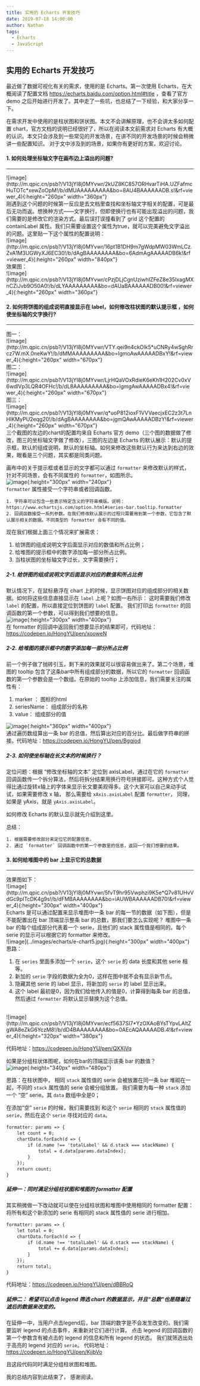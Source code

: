 ```yaml
---
title: 实用的 Echarts 开发技巧
date: 2019-07-18 14:00:00
author: Nathan
tags:
  - Echarts
  - JavaScript
---
```



## 实用的 Echarts 开发技巧


最近做了数据可视化有关的需求，使用的是 Echarts。第一次使用 Echarts，在大概阅读了配置文档 https://echarts.baidu.com/option.html#title
，查看了官方 demo 之后开始进行开发了。其中走了一些坑，也总结了一下经验，和大家分享一下。

在需求开发中使用的是柱状图和饼状图。本文不会讲解原理，也不会讲太多如何配置 chart，官方文档的说明已经很好了，所以在阅读本文前需求对 Echarts 有大概的认识。本文只会涉及到一些常见的开发场景，在讲不同的开发场景的时候会稍微讲一些配置知识。
对于文中涉及到的场景，如果你有更好的方案，欢迎讨论。

#### 1. 如何处理坐标轴文字在画布边上溢出的问题?
<hr>
![image](http://m.qpic.cn/psb?/V13jYI8j0MYvwr/2kUZ8KC857ORHvarTiHA.UZFafmcHuTOTc*xewZoOpM!/b/dMUAAAAAAAAA&bo=8AU4BAAAAAADB.s!&rf=viewer_4){:height="260px" width="360px"}
<br>
刚遇到这个问题的时候第一反应是去文档里查找和坐标轴文字相关的配置，可是最后无功而返。想换种方式——文字换行，但即使换行也有可能出现溢出的问题，我们需要的是修改它的渲染方式。最后误打误撞看到了 grid 这个配置的 containLabel 属性。我们只需要设置这个属性为true，就可以完美避免文字溢出的问题。这里贴一下这个属性的配置说明：
<br>
![image](http://m.qpic.cn/psb?/V13jYI8j0MYvwr/16pt1B1DH9m7gWdpMW03WmLCz.ZvA1M3UGWyXJ6EC30!/b/dAgBAAAAAAAA&bo=6AdmAgAAAAADB6k!&rf=viewer_4){:height="260px" width="840px"}
<br>
效果图：
<br>
![image](http://m.qpic.cn/psb?/V13jYI8j0MYvwr/cPzjDLjCgnUziwhIZFeZ8e35IxagMXnCZiJvb9O50A0!/b/dLYAAAAAAAAA&bo=dAUaBAAAAAADB00!&rf=viewer_4){:height="260px" width="360px"}
<br>

#### 2. 如何将饼图的组成说明直接显示在 label，如何修改柱状图的默认提示框 ，如何使坐标轴的文字换行?
<hr>
图一：<br>
![image](http://m.qpic.cn/psb?/V13jYI8j0MYvwr/VTY.qei9n4ckOlk5*uCNRy4wSghRrcz7W.mX.0neKwY!/b/dMMAAAAAAAAA&bo=lgmoAwAAAAADBxY!&rf=viewer_4){:height="260px" width="670px"}
<br>
图二：<br>
![image](http://m.qpic.cn/psb?/V13jYI8j0MYvwr/LjrHQaVOxRdieK6eKh1H202Cv0xV6wdlVp3LQR4OFHc!/b/dL8AAAAAAAAA&bo=lgmgAwAAAAADBx4!&rf=viewer_4){:height="260px" width="670px"}
<br>
图三：<br>
![image](http://m.qpic.cn/psb?/V13jYI8j0MYvwr/q*uoP812ioxF1VVVaecjxEC2z3t7LnHIKMyPU2eqg20!/b/dAgBAAAAAAAA&bo=jgmQAwAAAAADBzY!&rf=viewer_4){:height="260px" width="670px"}
<br>
三个截图的左边的chart的配置均来自 Echarts 官方 demo（三个图的数据做了修改，图三的坐标轴文字做了修改），三图的左边是 Echarts 的默认展示：默认的提示框，默认的组成说明，默认的坐标轴。如何来修改这些默认行为来达到右边的效果，眼看是三个问题，其实都是同类问题。

画布中的关于提示框或者显示的文字都可以通过 `formatter` 来修改默认的样式，针对不同场景，会有不同属性的 `formatter`，如图所示。
<br>
![image](http://m.qpic.cn/psb?/V13jYI8j0MYvwr/DRknncpiqpBDtlmtpi2dZ4KFQy2tBB4H5Xm8CsCN4rg!/b/dLgAAAAAAAAA&bo=EAKAAgAAAAADB7I!&rf=viewer_4){:height="300px" width="240px"}
<br>
`formatter` 属性接受一个字符串或者回调函数。

    1. 字符串可以包含一些表示特定含义的字符串模版。说明：https://www.echartsjs.com/option.html#series-bar.tooltip.formatter
    2. 回调函数接受一系列参数。在我们修改默认展示的过程只需要用到第一个参数，它包含了默认展示相关的数据。不同类型的 formatter 会有不同的值。

现在我们根据上面三个情况来扩展需求：

1. 给饼图的组成说明文字后面显示对应的数值和所占比例；
2. 给堆图的提示框中的数字添加每一部分所占比例。
3. 当柱状图的坐标轴文字过长，文字需要换行；


##### 2-1. 给饼图的组成说明文字后面显示对应的数值和所占比例

默认情况下，在鼠标悬浮在 chart 上的时候，显示饼图对应的组成部分的相关数据。如何将这些信息直接显示在 `label` 上呢？如图一右所示：
这时需要我们修改 `label` 的配置，所以直接定位到饼图的 `label` 配置。 我们打印出 `formatter` 的回调函数的第一个参数，可以得到我们想要的信息。
<br>
![image](http://m.qpic.cn/psb?/V13jYI8j0MYvwr/a3Q..MZPirCQou2yBiS.Hoo8S6xz3IM4xL7rhlmyAic!/b/dL4AAAAAAAAA&bo=hgNWAgAAAAADB*M!&rf=viewer_4){:height="300px" width="400px"}
<br>
在 formatter 的回调中返回我们想要显示的结果即可，代码地址：https://codepen.io/HongYU/pen/xooweN

##### 2-2. 给堆图的提示框中的数字添加每一部分所占比例

 前一个例子做了抛砖引玉，剩下来的效果就可以很容易做出来了。第二个场景，堆图的 tooltip 包含了这条bar中所有组成部分的数据，所以它的 `formatter` 回调函数的第一个参数会是一个数组。在原始的 tooltip 上添加信息，我们需要关注的属性有：
   
1. marker ： 图标的html
2. seriesName： 组成部分的名称
3. value： 组成部分的值

![image](http://m.qpic.cn/psb?/V13jYI8j0MYvwr/DoeRwWcOaOXsgSeDNW**cxl0nO88IV9trhol18z3w2w!/b/dL4AAAAAAAAA&bo=AAR.AwAAAAADB1s!&rf=viewer_4){:height="360px" width="400px"}
<br>
通过遍历数组算出一条 bar 的总值，然后算出对应的百分比。最后做字符串的拼接。代码地址：https://codepen.io/HongYU/pen/Bggjod

##### 2-3. 如何使坐标轴在长文本的时候换行？ 

定位问题：根据 “修改坐标轴的文本” 定位到 axisLabel，通过在它的 `formatter` 回调函数传一个拆分算法，然后将拆分结果用换行符号拼接即可。这种方式个人觉得比通过旋转x轴上的字体来显示长文要美观得多。这个大家可以自己来动手试试，如果需要修改 x 轴， 那么需要给 `xAxis.axisLabel` 配置 `formatter`， 同理，如果是 yAxis，就是 `yAxis.axisLabel`。

如何修改 Echarts 的默认显示就先介绍到这里。

总结： 

    1. 根据需要修改部分来定位它的配置信息，
    2. 通过 `formatter` 回调函数中的第一个参数里的信息，返回一个我们想要的结果。


#### 3. 如何给堆图中的 bar 上显示它的总数据
<hr>
效果图如下：
<br>
![image](http://m.qpic.cn/psb?/V13jYI8j0MYvwr/5fvT9hr95Vwphzi9K5e*Q7v81UHvVdGc9pITcDK4g9s!/b/dFMBAAAAAAAA&bo=iAUWBAAAAAADB70!&rf=viewer_4){:height="300px" width="400px"}
<br>
Echarts 是可以通过配置来显示堆图中一条 bar 的每一节的数据（如下图），但是不能配置出在 bar 顶端显示整条 bar 的总数，那我们要怎么实现呢？
堆图中一条 bar 的每个组成部分代表着一个 serie，且他们的 stack 属性值是相同的。每个 serie 的显示可以根据它的 formatter 来修改。
<br>
![image](../images/echarts/e-chart5.jpg){:height="300px" width="400px"}
<br>
思路：

1. 在 `series` 里面多添加一个 `serie`，这个 `serie` 的 data 长度和其他 serie 相等。
2. 新加的 `serie` 字段的数据为全为0，这样在图中就不会有显示新节点。
3. 隐藏其他 serie 的 label 显示，将新加的 `serie` 的 label 显示出来。
4. 这个 label 最初是0，因为我们给他传入的值是0，计算得到每条 bar 的总值，然后通过 `formatter` 将默认显示替换为这个总值。
<br>
![image](http://m.qpic.cn/psb?/V13jYI8j0MYvwr/ecf5637SI7*YzOXAoBYsTYpvLAltZgWA8eZkG6YczM8!/b/dD4BAAAAAAAA&bo=0AEcAQAAAAADB.4!&rf=viewer_4){:height="320px" width="380px"}
<br>

代码地址：https://codepen.io/HongYU/pen/QXXjVq

如果是分组柱状体图呢，如何在bar的顶端显示该条 bar 的数值？
<br>
![image](http://m.qpic.cn/psb?/V13jYI8j0MYvwr/b*XbaCFPoL66f0.c2mk9GJvM4wsxGuUdpTAt1.ePWzM!/b/dMMAAAAAAAAA&bo=eAU4BAAAAAADB2M!&rf=viewer_4){:height="340px" width="480px"}
<br>

思路：在柱状图中， 相同 `stack` 属性值的 serie 会被放置在同一条 bar 堆砌在一起，不同的 `stack` 属性值的 serie 会被分组放置。
我们需要为每一种 `stack` 添加一个 “空” serie。其 `data` 数组中全是0；

在添加“空” `serie` 的时候，我们需要找到 和这个 `serie` 相同的 `stack` 属性值的 `serie`，然后在这个 `serie` 寻找对应的 `data`。

```
formatter: params => {
    let count = 0;
    chartData.forEach(d => {
        if (d.name !== 'totalLabel' && d.stack === stackName) {
            total = d.data[params.dataIndex];
        }
    });
    return count;
}
```

##### 延伸一：同时满足分组柱状图和堆图的 formatter 配置

其实稍微做一下改动就可以使在分组柱状图和堆图中使用相同的 formatter 配置：
将所有和这个新添加的 serie 有相同的 stack 属性值的 serie 进行相加。
```
formatter: params => {
    let total = 0;
    chartData.forEach(d => {
        if (d.name !== 'totalLabel' && d.stack === stackName) {
            total += d.data[params.dataIndex];
        }
    });
    return total;
}
```
代码地址：https://codepen.io/HongYU/pen/dBBRoQ

##### 延伸二： 希望可以点击 legend 筛选 chart 的数据显示，并且“总数”也是随着过滤后的数据来改变的。

在延伸一中，当用户点击legend后，bar 顶端的数字是不会发生改变的。我们需要监听 legend 的点击事件，来重新对它们进行计算。
点击 legend 的回调函数的第一个参数含有被点击的 legend 的信息和所有 legend 的状态。 我们就筛选出处于高亮的 legend 对应的 `serie`。
代码地址：https://codepen.io/HongYU/pen/KjjbVo

且这段代码同时满足分组柱状图和堆图。

我的总结内容到此结束了， 感谢阅读。

